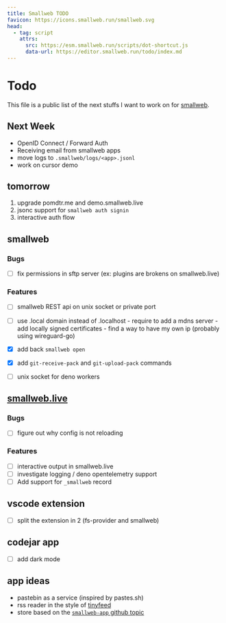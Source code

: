 ```yaml
---
title: Smallweb TODO
favicon: https://icons.smallweb.run/smallweb.svg
head:
  - tag: script
    attrs:
      src: https://esm.smallweb.run/scripts/dot-shortcut.js
      data-url: https://editor.smallweb.run/todo/index.md
---
```


# Todo

This file is a public list of the next stuffs I want to work on for [smallweb](https://smallweb.run).

## Next Week

- OpenID Connect / Forward Auth
- Receiving email from smallweb apps
- move logs to `.smallweb/logs/<app>.jsonl`
- work on cursor demo

## tomorrow

1. upgrade pomdtr.me and demo.smallweb.live
2. jsonc support for `smallweb auth signin`
3. interactive auth flow

## smallweb

### Bugs

- [ ] fix permissions in sftp server (ex: plugins are brokens on smallweb.live)

### Features

- [ ] smallweb REST api on unix socket or private port
- [ ] use .local domain instead of .localhost
      - require to add a mdns server
      - add locally signed certificates
      - find a way to have my own ip (probably using wireguard-go)

- [x] add back `smallweb open`
- [x] add `git-receive-pack` and `git-upload-pack` commands
- [ ] unix socket for deno workers

## [smallweb.live](https://smallweb.live)

### Bugs

- [ ] figure out why config is not reloading

### Features

- [ ] interactive output in smallweb.live
- [ ] investigate logging / deno opentelemetry support
- [ ] Add support for `_smallweb` record

## vscode extension

- [ ] split the extension in 2 (fs-provider and smallweb)

## codejar app

- [ ] add dark mode

## app ideas

- pastebin as a service (inspired by pastes.sh)
- rss reader in the style of [tinyfeed](https://github.com/TheBigRoomXXL/tinyfeed)
- store based on the [`smallweb-app` github topic](https://github.com/topics/smallweb-app)
